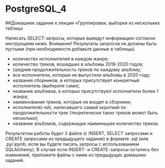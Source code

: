# PostgreSQL_4
##Домашнее задание к лекции «Группировки, выборки из нескольких таблиц»

Написать SELECT-запросы, которые выведут информацию согласно инструкциям ниже.
Внимание! Результаты запросов не должны быть пустыми (при необходимости добавьте данные в таблицы).

   * количество исполнителей в каждом жанре;
   * количество треков, вошедших в альбомы 2019-2020 годов;
   * средняя продолжительность треков по каждому альбому;
   * все исполнители, которые не выпустили альбомы в 2020 году;
   * названия сборников, в которых присутствует конкретный исполнитель (выберите сами);
   * название альбомов, в которых присутствуют исполнители более 1 жанра;
   * наименование треков, которые не входят в сборники;
   * исполнителя(-ей), написавшего самый короткий по продолжительности трек (теоретически таких треков может быть несколько);
   * название альбомов, содержащих наименьшее количество треков.

Результатом работы будет 3 файла (с INSERT, SELECT запросами и CREATE запросами из предыдущего задания) в формате .sql (или .py/.ipynb, если вы будете писать запросы с использованием SQLAlchemy).
В случае если INSERT- и CREATE-запросы остались без изменений, приложите файлы c ними из предыдущих домашних заданий.
